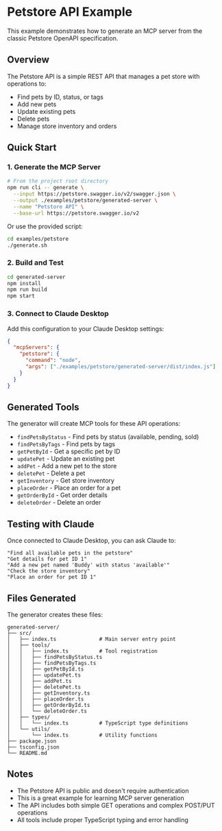 # Petstore API Example

This example demonstrates how to generate an MCP server from the classic Petstore OpenAPI specification.

## Overview

The Petstore API is a simple REST API that manages a pet store with operations to:
- Find pets by ID, status, or tags
- Add new pets
- Update existing pets
- Delete pets
- Manage store inventory and orders

## Quick Start

### 1. Generate the MCP Server

```bash
# From the project root directory
npm run cli -- generate \
  --input https://petstore.swagger.io/v2/swagger.json \
  --output ./examples/petstore/generated-server \
  --name "Petstore API" \
  --base-url https://petstore.swagger.io/v2
```

Or use the provided script:

```bash
cd examples/petstore
./generate.sh
```

### 2. Build and Test

```bash
cd generated-server
npm install
npm run build
npm start
```

### 3. Connect to Claude Desktop

Add this configuration to your Claude Desktop settings:

```json
{
  "mcpServers": {
    "petstore": {
      "command": "node",
      "args": ["./examples/petstore/generated-server/dist/index.js"]
    }
  }
}
```

## Generated Tools

The generator will create MCP tools for these API operations:

- `findPetsByStatus` - Find pets by status (available, pending, sold)
- `findPetsByTags` - Find pets by tags
- `getPetById` - Get a specific pet by ID
- `updatePet` - Update an existing pet
- `addPet` - Add a new pet to the store
- `deletePet` - Delete a pet
- `getInventory` - Get store inventory
- `placeOrder` - Place an order for a pet
- `getOrderById` - Get order details
- `deleteOrder` - Delete an order

## Testing with Claude

Once connected to Claude Desktop, you can ask Claude to:

```
"Find all available pets in the petstore"
"Get details for pet ID 1"
"Add a new pet named 'Buddy' with status 'available'"
"Check the store inventory"
"Place an order for pet ID 1"
```

## Files Generated

The generator creates these files:

```
generated-server/
├── src/
│   ├── index.ts              # Main server entry point
│   ├── tools/
│   │   ├── index.ts          # Tool registration
│   │   ├── findPetsByStatus.ts
│   │   ├── findPetsByTags.ts
│   │   ├── getPetById.ts
│   │   ├── updatePet.ts
│   │   ├── addPet.ts
│   │   ├── deletePet.ts
│   │   ├── getInventory.ts
│   │   ├── placeOrder.ts
│   │   ├── getOrderById.ts
│   │   └── deleteOrder.ts
│   ├── types/
│   │   └── index.ts          # TypeScript type definitions
│   └── utils/
│       └── index.ts          # Utility functions
├── package.json
├── tsconfig.json
└── README.md
```

## Notes

- The Petstore API is public and doesn't require authentication
- This is a great example for learning MCP server generation
- The API includes both simple GET operations and complex POST/PUT operations
- All tools include proper TypeScript typing and error handling